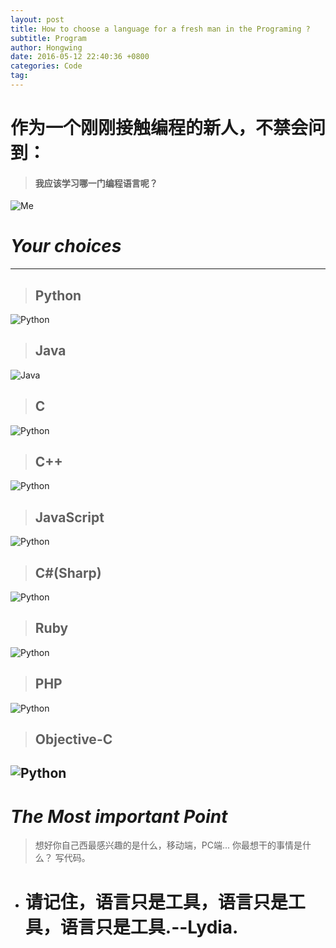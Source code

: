 ```yaml
---
layout: post
title: How to choose a language for a fresh man in the Programing ?
subtitle: Program
author: Hongwing
date: 2016-05-12 22:40:36 +0800
categories: Code
tag: 
---
```

# 作为一个刚刚接触编程的新人，不禁会问到：
> #### 我应该学习哪一门编程语言呢？

![Me](/assets/IMG_0883.jpg)

# *Your choices*
---
> ##	Python
![Python](/assets/IMG_0874.png)

> ## Java 
![Java](/assets/IMG_0875.png)

> ##	C
![Python](/assets/IMG_0876.png)

> ##	C++
![Python](/assets/IMG_0877.png)

> ##	JavaScript
![Python](/assets/IMG_0878.jpg)

> ##	C#(Sharp)
![Python](/assets/IMG_0879.jpg)

> ##	Ruby
![Python](/assets/IMG_0880.jpg)

> ##	PHP
![Python](/assets/IMG_0881.jpg)

> ##	Objective-C
![Python](/assets/IMG_0882.jpg)
---

# *The Most important Point*
> 想好你自己西最感兴趣的是什么，移动端，PC端...
> 你最想干的事情是什么？
> 写代码。

* # 请记住，语言只是工具，语言只是工具，语言只是工具.--Lydia.
 
